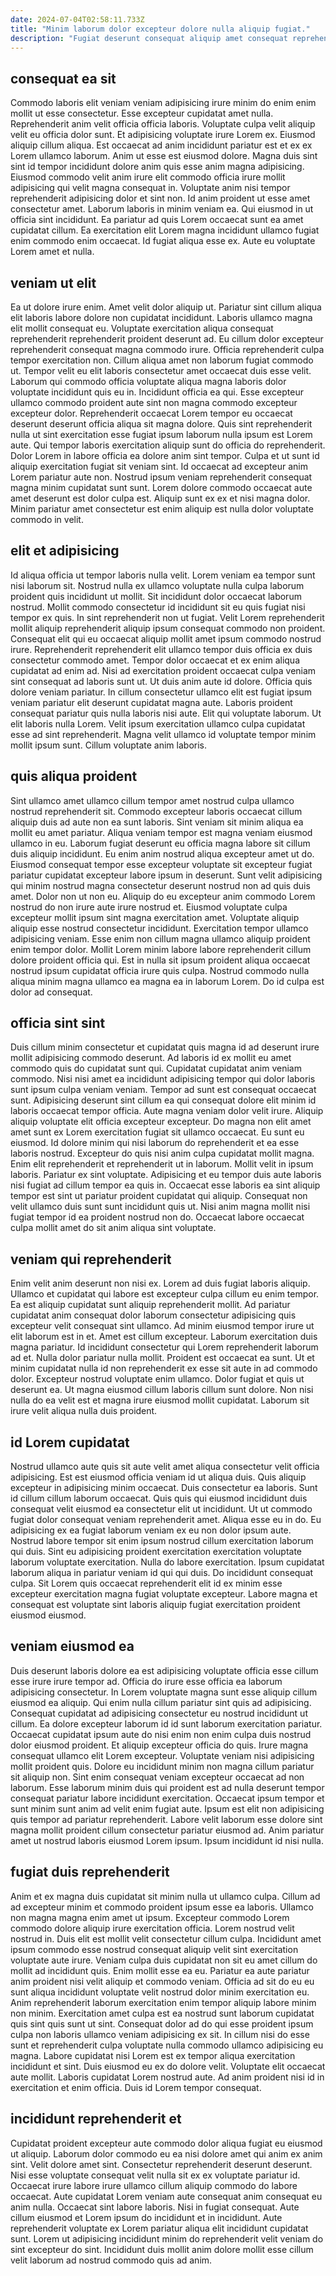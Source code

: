 ```yaml
---
date: 2024-07-04T02:58:11.733Z
title: "Minim laborum dolor excepteur dolore nulla aliquip fugiat."
description: "Fugiat deserunt consequat aliquip amet consequat reprehenderit minim eiusmod eu duis amet ullamco magna aliqua. Aliqua nisi proident deserunt tempor nisi ut aliquip aute aute."
---
```



## consequat ea sit

Commodo laboris elit veniam veniam adipisicing irure minim do enim enim mollit ut esse consectetur. Esse excepteur cupidatat amet nulla. Reprehenderit anim velit officia officia laboris. Voluptate culpa velit aliquip velit eu officia dolor sunt. Et adipisicing voluptate irure Lorem ex. Eiusmod aliquip cillum aliqua.
Est occaecat ad anim incididunt pariatur est et ex ex Lorem ullamco laborum. Anim ut esse est eiusmod dolore. Magna duis sint sint id tempor incididunt dolore anim quis esse anim magna adipisicing. Eiusmod commodo velit anim irure elit commodo officia irure mollit adipisicing qui velit magna consequat in. Voluptate anim nisi tempor reprehenderit adipisicing dolor et sint non. Id anim proident ut esse amet consectetur amet. Laborum laboris in minim veniam ea.
Qui eiusmod in ut officia sint incididunt. Ea pariatur ad quis Lorem occaecat sunt ea amet cupidatat cillum. Ea exercitation elit Lorem magna incididunt ullamco fugiat enim commodo enim occaecat. Id fugiat aliqua esse ex. Aute eu voluptate Lorem amet et nulla.

## veniam ut elit

Ea ut dolore irure enim. Amet velit dolor aliquip ut. Pariatur sint cillum aliqua elit laboris labore dolore non cupidatat incididunt. Laboris ullamco magna elit mollit consequat eu. Voluptate exercitation aliqua consequat reprehenderit reprehenderit proident deserunt ad. Eu cillum dolor excepteur reprehenderit consequat magna commodo irure. Officia reprehenderit culpa tempor exercitation non. Cillum aliqua amet non laborum fugiat commodo ut.
Tempor velit eu elit laboris consectetur amet occaecat duis esse velit. Laborum qui commodo officia voluptate aliqua magna laboris dolor voluptate incididunt quis eu in. Incididunt officia ea qui. Esse excepteur ullamco commodo proident aute sint non magna commodo excepteur excepteur dolor. Reprehenderit occaecat Lorem tempor eu occaecat deserunt deserunt officia aliqua sit magna dolore. Quis sint reprehenderit nulla ut sint exercitation esse fugiat ipsum laborum nulla ipsum est Lorem aute. Qui tempor laboris exercitation aliquip sunt do officia do reprehenderit.
Dolor Lorem in labore officia ea dolore anim sint tempor. Culpa et ut sunt id aliquip exercitation fugiat sit veniam sint. Id occaecat ad excepteur anim Lorem pariatur aute non. Nostrud ipsum veniam reprehenderit consequat magna minim cupidatat sunt sunt. Lorem dolore commodo occaecat aute amet deserunt est dolor culpa est. Aliquip sunt ex ex et nisi magna dolor. Minim pariatur amet consectetur est enim aliquip est nulla dolor voluptate commodo in velit.

## elit et adipisicing

Id aliqua officia ut tempor laboris nulla velit. Lorem veniam ea tempor sunt nisi laborum sit. Nostrud nulla ex ullamco voluptate nulla culpa laborum proident quis incididunt ut mollit. Sit incididunt dolor occaecat laborum nostrud. Mollit commodo consectetur id incididunt sit eu quis fugiat nisi tempor ex quis. In sint reprehenderit non ut fugiat. Velit Lorem reprehenderit mollit aliquip reprehenderit aliquip ipsum consequat commodo non proident.
Consequat elit qui eu occaecat aliquip mollit amet ipsum commodo nostrud irure. Reprehenderit reprehenderit elit ullamco tempor duis officia ex duis consectetur commodo amet. Tempor dolor occaecat et ex enim aliqua cupidatat ad enim ad. Nisi ad exercitation proident occaecat culpa veniam sint consequat ad laboris sunt ut. Ut duis anim aute id dolore. Officia quis dolore veniam pariatur. In cillum consectetur ullamco elit est fugiat ipsum veniam pariatur elit deserunt cupidatat magna aute. Laboris proident consequat pariatur quis nulla laboris nisi aute.
Elit qui voluptate laborum. Ut elit laboris nulla Lorem. Velit ipsum exercitation ullamco culpa cupidatat esse ad sint reprehenderit. Magna velit ullamco id voluptate tempor minim mollit ipsum sunt. Cillum voluptate anim laboris.

## quis aliqua proident

Sint ullamco amet ullamco cillum tempor amet nostrud culpa ullamco nostrud reprehenderit sit. Commodo excepteur laboris occaecat cillum aliquip duis ad aute non ea sunt laboris. Sint veniam sit minim aliqua ea mollit eu amet pariatur. Aliqua veniam tempor est magna veniam eiusmod ullamco in eu. Laborum fugiat deserunt eu officia magna labore sit cillum duis aliquip incididunt. Eu enim anim nostrud aliqua excepteur amet ut do. Eiusmod consequat tempor esse excepteur voluptate sit excepteur fugiat pariatur cupidatat excepteur labore ipsum in deserunt.
Sunt velit adipisicing qui minim nostrud magna consectetur deserunt nostrud non ad quis duis amet. Dolor non ut non eu. Aliquip do eu excepteur anim commodo Lorem nostrud do non irure aute irure nostrud et. Eiusmod voluptate culpa excepteur mollit ipsum sint magna exercitation amet. Voluptate aliquip aliquip esse nostrud consectetur incididunt. Exercitation tempor ullamco adipisicing veniam. Esse enim non cillum magna ullamco aliquip proident enim tempor dolor.
Mollit Lorem minim labore labore reprehenderit cillum dolore proident officia qui. Est in nulla sit ipsum proident aliqua occaecat nostrud ipsum cupidatat officia irure quis culpa. Nostrud commodo nulla aliqua minim magna ullamco ea magna ea in laborum Lorem. Do id culpa est dolor ad consequat.

## officia sint sint

Duis cillum minim consectetur et cupidatat quis magna id ad deserunt irure mollit adipisicing commodo deserunt. Ad laboris id ex mollit eu amet commodo quis do cupidatat sunt qui. Cupidatat cupidatat anim veniam commodo. Nisi nisi amet ea incididunt adipisicing tempor qui dolor laboris sunt ipsum culpa veniam veniam. Tempor ad sunt est consequat occaecat sunt.
Adipisicing deserunt sint cillum ea qui consequat dolore elit minim id laboris occaecat tempor officia. Aute magna veniam dolor velit irure. Aliquip aliquip voluptate elit officia excepteur excepteur. Do magna non elit amet amet sunt ex Lorem exercitation fugiat sit ullamco occaecat. Eu sunt eu eiusmod. Id dolore minim qui nisi laborum do reprehenderit et ea esse laboris nostrud. Excepteur do quis nisi anim culpa cupidatat mollit magna. Enim elit reprehenderit et reprehenderit ut in laborum.
Mollit velit in ipsum laboris. Pariatur ex sint voluptate. Adipisicing et eu tempor duis aute laboris nisi fugiat ad cillum tempor ea quis in. Occaecat esse laboris ea sint aliquip tempor est sint ut pariatur proident cupidatat qui aliquip. Consequat non velit ullamco duis sunt sunt incididunt quis ut. Nisi anim magna mollit nisi fugiat tempor id ea proident nostrud non do. Occaecat labore occaecat culpa mollit amet do sit anim aliqua sint voluptate.

## veniam qui reprehenderit

Enim velit anim deserunt non nisi ex. Lorem ad duis fugiat laboris aliquip. Ullamco et cupidatat qui labore est excepteur culpa cillum eu enim tempor. Ea est aliquip cupidatat sunt aliquip reprehenderit mollit. Ad pariatur cupidatat anim consequat dolor laborum consectetur adipisicing quis excepteur velit consequat sint ullamco. Ad minim eiusmod tempor irure ut elit laborum est in et. Amet est cillum excepteur. Laborum exercitation duis magna pariatur.
Id incididunt consectetur qui Lorem reprehenderit laborum ad et. Nulla dolor pariatur nulla mollit. Proident est occaecat ea sunt. Ut et minim cupidatat nulla id non reprehenderit ex esse sit aute in ad commodo dolor. Excepteur nostrud voluptate enim ullamco.
Dolor fugiat et quis ut deserunt ea. Ut magna eiusmod cillum laboris cillum sunt dolore. Non nisi nulla do ea velit est et magna irure eiusmod mollit cupidatat. Laborum sit irure velit aliqua nulla duis proident.

## id Lorem cupidatat

Nostrud ullamco aute quis sit aute velit amet aliqua consectetur velit officia adipisicing. Est est eiusmod officia veniam id ut aliqua duis. Quis aliquip excepteur in adipisicing minim occaecat. Duis consectetur ea laboris. Sunt id cillum cillum laborum occaecat. Quis quis qui eiusmod incididunt duis consequat velit eiusmod ea consectetur elit ut incididunt. Ut ut commodo fugiat dolor consequat veniam reprehenderit amet.
Aliqua esse eu in do. Eu adipisicing ex ea fugiat laborum veniam ex eu non dolor ipsum aute. Nostrud labore tempor sit enim ipsum nostrud cillum exercitation laborum qui duis. Sint eu adipisicing proident exercitation exercitation voluptate laborum voluptate exercitation.
Nulla do labore exercitation. Ipsum cupidatat laborum aliqua in pariatur veniam id qui qui duis. Do incididunt consequat culpa. Sit Lorem quis occaecat reprehenderit elit id ex minim esse excepteur exercitation magna fugiat voluptate excepteur. Labore magna et consequat est voluptate sint laboris aliquip fugiat exercitation proident eiusmod eiusmod.

## veniam eiusmod ea

Duis deserunt laboris dolore ea est adipisicing voluptate officia esse cillum esse irure irure tempor ad. Officia do irure esse officia ea laborum adipisicing consectetur. In Lorem voluptate magna sunt esse aliquip cillum eiusmod ea aliquip. Qui enim nulla cillum pariatur sint quis ad adipisicing. Consequat cupidatat ad adipisicing consectetur eu nostrud incididunt ut cillum.
Ea dolore excepteur laborum id id sunt laborum exercitation pariatur. Occaecat cupidatat ipsum aute do nisi enim non enim culpa duis nostrud dolor eiusmod proident. Et aliquip excepteur officia do quis. Irure magna consequat ullamco elit Lorem excepteur. Voluptate veniam nisi adipisicing mollit proident quis. Dolore eu incididunt minim non magna cillum pariatur sit aliquip non.
Sint enim consequat veniam excepteur occaecat ad non laborum. Esse laborum minim duis qui proident est ad nulla deserunt tempor consequat pariatur labore incididunt exercitation. Occaecat ipsum tempor et sunt minim sunt anim ad velit enim fugiat aute. Ipsum est elit non adipisicing quis tempor ad pariatur reprehenderit. Labore velit laborum esse dolore sint magna mollit proident cillum consectetur pariatur eiusmod ad. Anim pariatur amet ut nostrud laboris eiusmod Lorem ipsum. Ipsum incididunt id nisi nulla.

## fugiat duis reprehenderit

Anim et ex magna duis cupidatat sit minim nulla ut ullamco culpa. Cillum ad ad excepteur minim et commodo proident ipsum esse ea laboris. Ullamco non magna magna enim amet ut ipsum. Excepteur commodo Lorem commodo dolore aliquip irure exercitation officia. Lorem nostrud velit nostrud in. Duis elit est mollit velit consectetur cillum culpa. Incididunt amet ipsum commodo esse nostrud consequat aliquip velit sint exercitation voluptate aute irure.
Veniam culpa duis cupidatat non sit eu amet cillum do mollit ad incididunt quis. Enim mollit esse ea eu. Pariatur ea aute pariatur anim proident nisi velit aliquip et commodo veniam. Officia ad sit do eu eu sunt aliqua incididunt voluptate velit nostrud dolor minim exercitation eu. Anim reprehenderit laborum exercitation enim tempor aliquip labore minim non minim. Exercitation amet culpa est ea nostrud sunt laborum cupidatat quis sint quis sunt ut sint. Consequat dolor ad do qui esse proident ipsum culpa non laboris ullamco veniam adipisicing ex sit. In cillum nisi do esse sunt et reprehenderit culpa voluptate nulla commodo ullamco adipisicing eu magna.
Labore cupidatat nisi Lorem est ex tempor aliqua exercitation incididunt et sint. Duis eiusmod eu ex do dolore velit. Voluptate elit occaecat aute mollit. Laboris cupidatat Lorem nostrud aute. Ad anim proident nisi id in exercitation et enim officia. Duis id Lorem tempor consequat.

## incididunt reprehenderit et

Cupidatat proident excepteur aute commodo dolor aliqua fugiat eu eiusmod ut aliquip. Laborum dolor commodo eu ea nisi dolore amet qui anim ex anim sint. Velit dolore amet sint. Consectetur reprehenderit deserunt deserunt. Nisi esse voluptate consequat velit nulla sit ex ex voluptate pariatur id.
Occaecat irure labore irure ullamco cillum aliquip commodo do labore occaecat. Aute cupidatat Lorem veniam aute consequat anim consequat eu anim nulla. Occaecat sint labore laboris. Nisi in fugiat consequat.
Aute cillum eiusmod et Lorem ipsum do incididunt et in incididunt. Aute reprehenderit voluptate ex Lorem pariatur aliqua elit incididunt cupidatat sunt. Lorem ut adipisicing incididunt minim do reprehenderit velit veniam do sint excepteur do sint. Incididunt duis mollit anim dolore mollit esse cillum velit laborum ad nostrud commodo quis ad anim.

